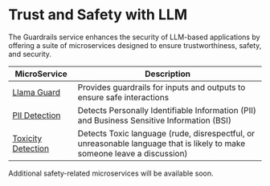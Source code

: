 # Trust and Safety with LLM

The Guardrails service enhances the security of LLM-based applications by offering a suite of microservices designed to ensure trustworthiness, safety, and security.

| MicroService                               | Description                                                                                |
| ------------------------------------------ | ------------------------------------------------------------------------------------------ |
| [Llama Guard](./llama_guard/README.md)     | Provides guardrails for inputs and outputs to ensure safe interactions                     |
| [PII Detection](./pii_detection/README.md) | Detects Personally Identifiable Information (PII) and Business Sensitive Information (BSI) |
| [Toxicity Detection](./toxicity_detection/README.md) | Detects Toxic language (rude, disrespectful, or unreasonable language that is likely to make someone leave a discussion) |

Additional safety-related microservices will be available soon.
